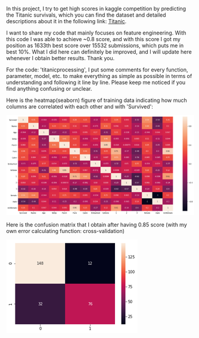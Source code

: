 In this project, I try to get high scores in kaggle competition by predicting the Titanic survivals, which you can find the dataset and detailed descriptions about it in the following link: [Titanic](https://www.kaggle.com/c/titanic).

I want to share my code that mainly focuses on feature engineering. With this code I was able to achieve ~0.8 score, and with this score I got my position as 1633th best score over 15532 submissions, which puts me in best 10%. What I did here can definitely be improved, and I will update here whenever I obtain better results. Thank you.

For the code: 'titanicprocessing', I put some comments for every function, parameter, model, etc. to make everything as simple as possible in terms of understanding and following it line by line. Please keep me noticed if you find anything confusing or unclear.  

Here is the heatmap(seaborn) figure of training data indicating how much columns are correlated with each other and with 'Survived':

![Seaborn Heatmap of the Training data](Seaborn_heatmap_trainingdata.png)


Here is the confusion matrix that I obtain after having 0.85 score (with my own error calculating function: cross-validation)

![Confusion matrix of the Training data](Confusion_Matrix_trainingdata.png)
